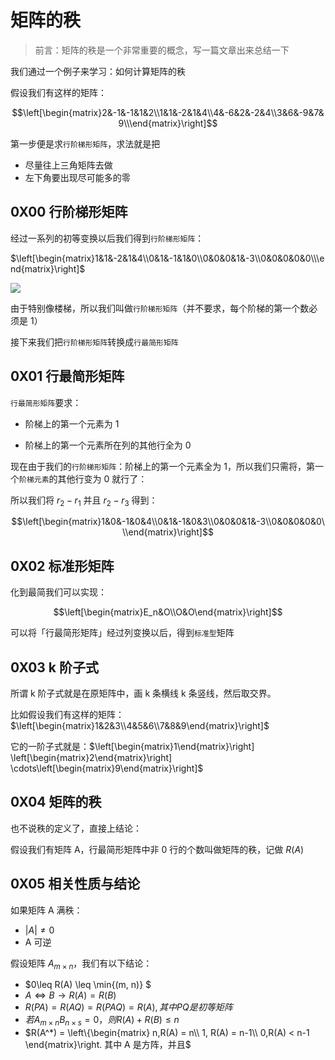 # 矩阵的秩





> 前言：矩阵的秩是一个非常重要的概念，写一篇文章出来总结一下





我们通过一个例子来学习：如何计算矩阵的秩



假设我们有这样的矩阵：

$$\left[\begin{matrix}2&-1&-1&1&2\\1&1&-2&1&4\\4&-6&2&-2&4\\3&6&-9&7&9\\\end{matrix}\right]$$



第一步便是求`行阶梯形矩阵`，求法就是把



+ 尽量往上三角矩阵去做
+ 左下角要出现尽可能多的零



## 0X00 行阶梯形矩阵





经过一系列的初等变换以后我们得到`行阶梯形矩阵`：



$\left[\begin{matrix}1&1&-2&1&4\\0&1&-1&1&0\\0&0&0&1&-3\\0&0&0&0&0\\\end{matrix}\right]$



![](../images/fuck.png)





由于特别像楼梯，所以我们叫做`行阶梯形矩阵`（并不要求，每个阶梯的第一个数必须是 1）



接下来我们把`行阶梯形矩阵`转换成`行最简形矩阵`



## 0X01 行最简形矩阵



`行最简形矩阵`要求：



+ 阶梯上的第一个元素为 1

+ 阶梯上的第一个元素所在列的其他行全为 0



现在由于我们的`行阶梯形矩阵`：阶梯上的第一个元素全为 1，所以我们只需将，第一个`阶梯元素`的其他行变为 0 就行了：



所以我们将  $r_2 - r_1$ 并且 $r_2 - r_3$ 得到：



$$\left[\begin{matrix}1&0&-1&0&4\\0&1&-1&0&3\\0&0&0&1&-3\\0&0&0&0&0\\\end{matrix}\right]$$





## 0X02 标准形矩阵



化到最简我们可以实现：



$$\left[\begin{matrix}E_n&O\\O&O\end{matrix}\right]$$



可以将「行最简形矩阵」经过列变换以后，得到`标准型`矩阵



## 0X03 k 阶子式



所谓 k 阶子式就是在原矩阵中，画 k 条横线 k 条竖线，然后取交界。





比如假设我们有这样的矩阵：$\left[\begin{matrix}1&2&3\\4&5&6\\7&8&9\end{matrix}\right]$



它的一阶子式就是：$\left[\begin{matrix}1\end{matrix}\right] \left[\begin{matrix}2\end{matrix}\right] \cdots\left[\begin{matrix}9\end{matrix}\right]$



## 0X04 矩阵的秩



也不说秩的定义了，直接上结论：



假设我们有矩阵 A，行最简形矩阵中非 0 行的个数叫做矩阵的秩，记做 $R(A)$





## 0X05 相关性质与结论



如果矩阵 A 满秩：



+ $|A| \neq 0$
+ A 可逆



假设矩阵 $A_{m \times n}$，我们有以下结论：



+ $0\leq R(A) \leq \min{(m, n)} $
+ $A \Leftrightarrow B\rightarrow R(A) = R(B)$
+ $R(PA) = R(AQ) = R(PAQ) = R(A), 其中 P Q 是初等矩阵$
+ $若 A_{m\times n}B_{n \times s} = 0，则 R(A)+R(B) \leq n$
+ $R(A^*) = \left\{\begin{matrix}
  n,R(A) = n\\ 
  1, R(A) = n-1\\ 
  0,R(A) < n-1
  \end{matrix}\right. 其中 A 是方阵，并且$

